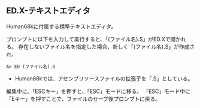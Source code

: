 ## ED.X-テキストエディタ

Human68kに付属する標準テキストエディタ。

プロンプトに以下を入力して実行すると、「(ファイル名).S」がED.Xで開かれる。
存在しないファイル名を指定した場合、新しく「(ファイル名).S」が作成され、

    A> ED (ファイル名).S
    
* Human68kでは、アセンブリソースファイルの拡張子を「.S」としている。

編集中に、「ESCキー」を押すと、「ESC」モードに移る。
「ESC」モード中に「Eキー」を押すことで、ファイルのセーブ後プロンプトに戻る。